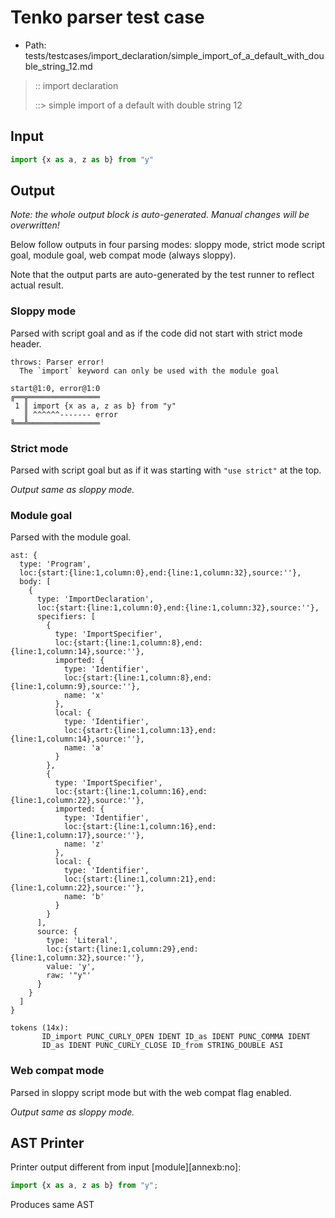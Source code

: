 # Tenko parser test case

- Path: tests/testcases/import_declaration/simple_import_of_a_default_with_double_string_12.md

> :: import declaration
>
> ::> simple import of a default with double string 12

## Input

`````js
import {x as a, z as b} from "y"
`````

## Output

_Note: the whole output block is auto-generated. Manual changes will be overwritten!_

Below follow outputs in four parsing modes: sloppy mode, strict mode script goal, module goal, web compat mode (always sloppy).

Note that the output parts are auto-generated by the test runner to reflect actual result.

### Sloppy mode

Parsed with script goal and as if the code did not start with strict mode header.

`````
throws: Parser error!
  The `import` keyword can only be used with the module goal

start@1:0, error@1:0
╔══╦════════════════
 1 ║ import {x as a, z as b} from "y"
   ║ ^^^^^^------- error
╚══╩════════════════

`````

### Strict mode

Parsed with script goal but as if it was starting with `"use strict"` at the top.

_Output same as sloppy mode._

### Module goal

Parsed with the module goal.

`````
ast: {
  type: 'Program',
  loc:{start:{line:1,column:0},end:{line:1,column:32},source:''},
  body: [
    {
      type: 'ImportDeclaration',
      loc:{start:{line:1,column:0},end:{line:1,column:32},source:''},
      specifiers: [
        {
          type: 'ImportSpecifier',
          loc:{start:{line:1,column:8},end:{line:1,column:14},source:''},
          imported: {
            type: 'Identifier',
            loc:{start:{line:1,column:8},end:{line:1,column:9},source:''},
            name: 'x'
          },
          local: {
            type: 'Identifier',
            loc:{start:{line:1,column:13},end:{line:1,column:14},source:''},
            name: 'a'
          }
        },
        {
          type: 'ImportSpecifier',
          loc:{start:{line:1,column:16},end:{line:1,column:22},source:''},
          imported: {
            type: 'Identifier',
            loc:{start:{line:1,column:16},end:{line:1,column:17},source:''},
            name: 'z'
          },
          local: {
            type: 'Identifier',
            loc:{start:{line:1,column:21},end:{line:1,column:22},source:''},
            name: 'b'
          }
        }
      ],
      source: {
        type: 'Literal',
        loc:{start:{line:1,column:29},end:{line:1,column:32},source:''},
        value: 'y',
        raw: '"y"'
      }
    }
  ]
}

tokens (14x):
       ID_import PUNC_CURLY_OPEN IDENT ID_as IDENT PUNC_COMMA IDENT
       ID_as IDENT PUNC_CURLY_CLOSE ID_from STRING_DOUBLE ASI
`````


### Web compat mode

Parsed in sloppy script mode but with the web compat flag enabled.

_Output same as sloppy mode._

## AST Printer

Printer output different from input [module][annexb:no]:

````js
import {x as a, z as b} from "y";
````

Produces same AST
